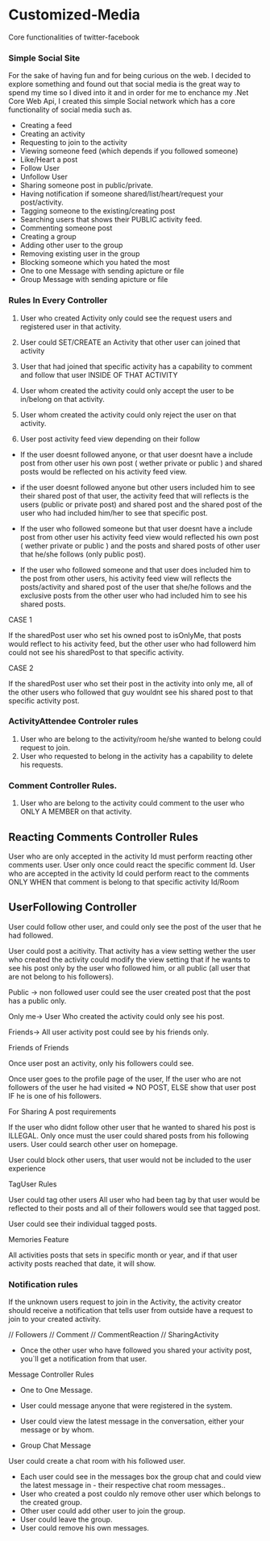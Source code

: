 # Customized-Media
Core functionalities of twitter-facebook

### Simple Social Site
For the sake of having fun and for being curious on the web. I decided to explore something and found out that social media is the great way to spend my time so I dived into it and in order for me to enchance my .Net Core Web Api, I created this simple Social network which has a core functionality of social media such as.

- Creating a feed
- Creating an activity
- Requesting to join to the activity
- Viewing someone feed (which depends if you followed someone)
- Like/Heart a post
- Follow User
- Unfollow User
- Sharing someone post in public/private.
- Having notification if someone shared/list/heart/request your post/activity.
- Tagging someone to the existing/creating post
- Searching users that shows their PUBLIC activity feed.
- Commenting someone post
- Creating a group
- Adding other user to the group
- Removing existing user in the group
- Blocking someone which you hated the most
- One to one Message with sending apicture or file
- Group Message with sending apicture or file

### Rules In Every Controller
1. User who created Activity only could see the request users and registered user in that activity.
 
2. User could SET/CREATE an Activity that other user can joined that activity

3. User that had joined that specific activity has a capability to comment and follow that user INSIDE OF THAT ACTIVITY
4. User whom created the activity could only accept the user to be in/belong on that activity.
5. User whom created the activity could only reject the user on that activity.

6. User post activity feed view depending on their follow

* If the user doesnt followed anyone, or that user doesnt have a include post from other user his own post ( wether private or public ) and shared posts would be reflected on his activity feed view.

* if the user doesnt followed anyone but other users included him to see their shared post of that user, the activity feed that will reflects is the users (public or private post) and shared post and the shared post of the user who had included him/her to see that specific post.

* If the user who followed someone but that user doesnt have a include post from other user his activity feed view would reflected his own post ( wether private or public ) and the posts and shared posts of other user that he/she follows (only public post).

* If the user who followed someone and that user does included him to the post from other users, his activity feed view will reflects the posts/activity and shared post of the user that she/he follows and the exclusive posts from the other user who had included him to see his shared posts.

 CASE 1 

If the sharedPost user who set his owned post to isOnlyMe, that posts would reflect to his activity feed, but the other user who had followerd him could not see his sharedPost to that specific activity. 

 CASE 2

If the sharedPost user who set their post in the activity into only me, all of the other users who followed that guy wouldnt see his shared post to that specific activity post.

### ActivityAttendee Controler rules

1. User who are belong to the activity/room he/she wanted to belong could request to join.
2. User who requested to belong in the activity has a capability to delete his requests.

### Comment Controller Rules.
1. User who are belong to the activity could comment to the user who ONLY A MEMBER on that activity.

## Reacting Comments Controller Rules

User who are only accepted in the activity Id must perform reacting other comments user.
User only once could react the specific comment Id.
User who are accepted in the activity Id could perform react to the comments ONLY WHEN that comment is belong to that specific activity Id/Room

## UserFollowing Controller

User could follow other user, and could only see the post of the user that he had followed.

User could post a acitivity.
That activity has a view setting wether the user who created the activity could modify the view setting that if he wants to see his post only by the user who followed him, or all public (all user that are not belong to his followers). 

Public -> non followed user could see the user created post that the post has a public only.

Only me-> User Who created the activity could only see his post.

Friends-> All user activity post could see by his friends only. 

Friends of Friends

Once user post an activity, only his followers could see.

Once user goes to the profile page of the user, If the user who are not followers of the user he had visited => NO POST, ELSE show that user post IF he is one of his followers.

For Sharing A post requirements

If the user who didnt follow other user that he wanted to shared his post is ILLEGAL.
Only once must the user could shared posts from his following users.
User could search other user on homepage.

User could block other users, that user would not be included to the user experience


TagUser Rules

User could tag other users
All user who had been tag by that user would be reflected to their posts and all of their followers would see that tagged post.

User could see their individual tagged posts.

Memories Feature

All activities posts that sets in specific month or year, and if that user activity posts reached that date, it will show.

### Notification rules

If the unknown users request to join in the Activity, the activity creator should receive a notification that tells user from outside have a request to join to your created activity.

// Followers
// Comment
// CommentReaction
// SharingActivity
 - Once the other user who have followed you shared your activity post, you`ll get a notification from that user.


Message Controller Rules

- One to One Message.

- User could message anyone that were registered in the system.
- User could view the latest message in the conversation, either your message or by whom.
- Group Chat Message

User could create a chat room with his followed user.
- Each user could see in the messages box the group chat and could view the latest message in - their respective chat room messages..
- User who created a post couldo nly remove other user which belongs to the created group.
- Other user could add other user to join the group.
- User could leave the group.
- User could remove his own messages.
